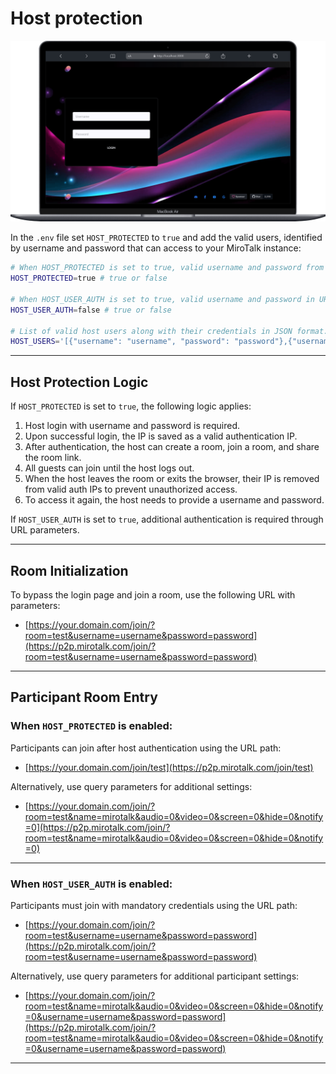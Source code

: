 # Host protection

![mirotalk-hp](../images/mirotalk-hp.png)

In the `.env` file set `HOST_PROTECTED` to `true` and add the valid users, identified by username and password that can access to your MiroTalk instance:

```bash
# When HOST_PROTECTED is set to true, valid username and password from the HOST_USERS list are required to initialize or join a room.
HOST_PROTECTED=true # true or false

# When HOST_USER_AUTH is set to true, valid username and password in URL parameters are required for authentication.
HOST_USER_AUTH=false # true or false

# List of valid host users along with their credentials in JSON format.
HOST_USERS='[{"username": "username", "password": "password"},{"username": "username2", "password": "password2"}]'
```

---

## Host Protection Logic

If `HOST_PROTECTED` is set to `true`, the following logic applies:

1. Host login with username and password is required.
2. Upon successful login, the IP is saved as a valid authentication IP.
3. After authentication, the host can create a room, join a room, and share the room link.
4. All guests can join until the host logs out.
5. When the host leaves the room or exits the browser, their IP is removed from valid auth IPs to prevent unauthorized access.
6. To access it again, the host needs to provide a username and password.

If `HOST_USER_AUTH` is set to `true`, additional authentication is required through URL parameters.

---

## Room Initialization

To bypass the login page and join a room, use the following URL with parameters:

- [https://your.domain.com/join/?room=test&username=username&password=password](https://p2p.mirotalk.com/join/?room=test&username=username&password=password)

---

## Participant Room Entry

### When `HOST_PROTECTED` is enabled:

Participants can join after host authentication using the URL path:

- [https://your.domain.com/join/test](https://p2p.mirotalk.com/join/test)

Alternatively, use query parameters for additional settings:

- [https://your.domain.com/join/?room=test&name=mirotalk&audio=0&video=0&screen=0&hide=0&notify=0](https://p2p.mirotalk.com/join/?room=test&name=mirotalk&audio=0&video=0&screen=0&hide=0&notify=0)

---

### When `HOST_USER_AUTH` is enabled:

Participants must join with mandatory credentials using the URL path:

- [https://your.domain.com/join/?room=test&username=username&password=password](https://p2p.mirotalk.com/join/?room=test&username=username&password=password)

Alternatively, use query parameters for additional participant settings:

- [https://your.domain.com/join/?room=test&name=mirotalk&audio=0&video=0&screen=0&hide=0&notify=0&username=username&password=password](https://p2p.mirotalk.com/join/?room=test&name=mirotalk&audio=0&video=0&screen=0&hide=0&notify=0&username=username&password=password)

---
